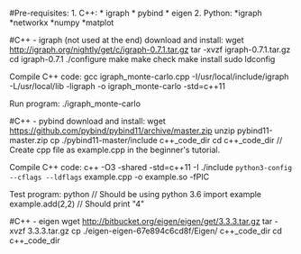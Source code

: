 #Pre-requisites:
    1. C++:
        * igraph
        * pybind
        * eigen
    2. Python:
        *igraph
        *networkx
        *numpy
        *matplot

    
#C++ - igraph (not used at the end)
  download and install:
    wget http://igraph.org/nightly/get/c/igraph-0.7.1.tar.gz
    tar -xvzf igraph-0.7.1.tar.gz
    cd igraph-0.7.1
    ./configure
    make
    make check
    make install
    sudo ldconfig
        
  Compile C++ code:
    gcc igraph_monte-carlo.cpp -I/usr/local/include/igraph -L/usr/local/lib -ligraph -o igraph_monte-carlo -std=c++11

  Run program:
    ./igraph_monte-carlo
    
#C++ - pybind
  download and install:
    wget https://github.com/pybind/pybind11/archive/master.zip
    unzip pybind11-master.zip
    cp ./pybind11-master/include c++_code_dir
    cd c++_code_dir
    // Create cpp file as example.cpp in the beginner's tutorial.
    
  Compile C++ code:
    c++ -O3 -shared -std=c++11 -I ./include `python3-config --cflags --ldflags` example.cpp -o example.so -fPIC
    
  Test program:
    python              // Should be using python 3.6
    import example
    example.add(2,2)    // Should print "4"
    
#C++ - eigen
    wget http://bitbucket.org/eigen/eigen/get/3.3.3.tar.gz
    tar -xvzf 3.3.3.tar.gz
    cp ./eigen-eigen-67e894c6cd8f/Eigen/ c++_code_dir
    cd c++_code_dir
